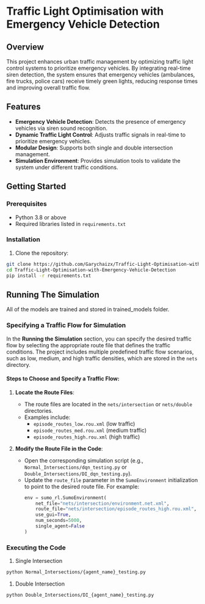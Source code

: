 # Traffic Light Optimisation with Emergency Vehicle Detection

## Overview

This project enhances urban traffic management by optimizing traffic light control systems to prioritize emergency vehicles. By integrating real-time siren detection, the system ensures that emergency vehicles (ambulances, fire trucks, police cars) receive timely green lights, reducing response times and improving overall traffic flow.

## Features

- **Emergency Vehicle Detection**: Detects the presence of emergency vehicles via siren sound recognition.
- **Dynamic Traffic Light Control**: Adjusts traffic signals in real-time to prioritize emergency vehicles.
- **Modular Design**: Supports both single and double intersection management.
- **Simulation Environment**: Provides simulation tools to validate the system under different traffic conditions.

## Getting Started

### Prerequisites

- Python 3.8 or above
- Required libraries listed in `requirements.txt`

### Installation
1. Clone the repository:

```bash
git clone https://github.com/Garychaizx/Traffic-Light-Optimisation-with-Emergency-Vehicle-Detection.git
cd Traffic-Light-Optimisation-with-Emergency-Vehicle-Detection
pip install -r requirements.txt
```

## Running The Simulation

All of the models are trained and stored in trained_models folder. 

### Specifying a Traffic Flow for Simulation

In the **Running the Simulation** section, you can specify the desired traffic flow by selecting the appropriate route file that defines the traffic conditions. The project includes multiple predefined traffic flow scenarios, such as low, medium, and high traffic densities, which are stored in the `nets` directory.

#### Steps to Choose and Specify a Traffic Flow:

1. **Locate the Route Files**:
   - The route files are located in the `nets/intersection` or `nets/double` directories.
   - Examples include:
     - `episode_routes_low.rou.xml` (low traffic)
     - `episode_routes_med.rou.xml` (medium traffic)
     - `episode_routes_high.rou.xml` (high traffic)

2. **Modify the Route File in the Code**:
   - Open the corresponding simulation script (e.g., `Normal_Intersections/dqn_testing.py` or `Double_Intersections/DI_dqn_testing.py`).
   - Update the `route_file` parameter in the `SumoEnvironment` initialization to point to the desired route file. For example:
     ```python
     env = sumo_rl.SumoEnvironment(
         net_file="nets/intersection/environment.net.xml",
         route_file="nets/intersection/episode_routes_high.rou.xml",
         use_gui=True,
         num_seconds=5000,
         single_agent=False
     )
     ```

### Executing the Code
1. Single Intersection

```bash
python Normal_Intersections/{agent_name}_testing.py
```

1. Double Intersection

```bash
python Double_Intersections/DI_{agent_name}_testing.py
```


